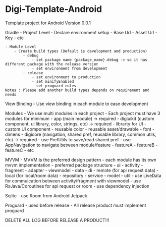 # Digi-Template-Android
Template project for Android Version 0.0.1

Gradle
    - Project Level
        - Declare environment setup
            - Base Url
            - Asset Url
            - Key
            - etc

    - Module Level
        - Create build types (Default is development and production)
            - debug
                - set package name {package_name}.debug -> so it has different package with the release version
                - set environment from development
            - release
                - set environment to production
                - set minifyEnabled
                - set proguard rules
    Notes : Please add another build types depends on requirement and needs

View Binding
    - Use view binding in each module to ease development

Modules
    - We use multi modules in each project
    - Each project must have 3 modules for minimum
        - app (main module) -> required
        - digiuikit (custom component, ui library, color, strings, etc) -> required
            - librarty for UI
            - custom UI component
            - reusable color
            - reusable asset/drawable
            - font
            - dimens
        - digicore (navigation, shared pref, reusable library, common utils, etc) -> required
            - use PrefUtils to save/read shared pref
            - use AppNavigation to navigate between module/feature
        - featureA
        - featureB
        - featureC
        - etc

MVVM
    - MVVM is the preferred design pattern
    - each module has its own mvvm implementation
    - preferred package structure
        - ui
            - activity
            - fragment
            - adapter
            - viewmodel
        - data
            - di
            - remote (for api request data)
            - local (for local/room data)
            - repository
            - service
        - model
        - util
    - use LiveData for commuication between activity/fragment with viewmodel
    - use RxJava/Coroutines for api request or room
    - use dependency injection

Sqlite
    - use Room from Android Jetpack

Proguard
    - used before release
    - All release product must implement proguard

DELETE ALL LOG BEFORE RELEASE A PRODUCT!!!
